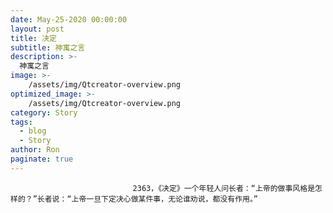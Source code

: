 ```yaml
---
date: May-25-2020 00:00:00
layout: post
title: 决定
subtitle: 神寓之言
description: >-
  神寓之言
image: >-
    /assets/img/Qtcreator-overview.png
optimized_image: >-
    /assets/img/Qtcreator-overview.png
category: Story
tags:
  - blog
  - Story
author: Ron
paginate: true
---
```


							　　2363，《决定》一个年轻人问长者：“上帝的做事风格是怎样的？”长者说：“上帝一旦下定决心做某件事，无论谁劝说，都没有作用。”
							
							
						
